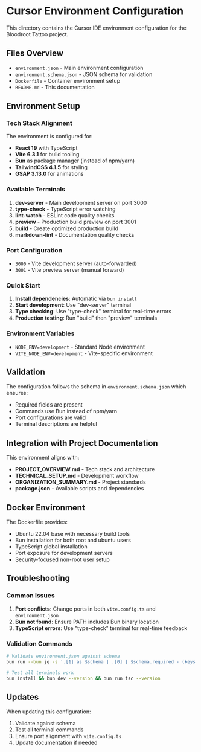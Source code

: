 # Cursor Environment Configuration

This directory contains the Cursor IDE environment configuration for the Bloodroot Tattoo project.

## Files Overview

- `environment.json` - Main environment configuration
- `environment.schema.json` - JSON schema for validation
- `Dockerfile` - Container environment setup
- `README.md` - This documentation

## Environment Setup

### Tech Stack Alignment

The environment is configured for:

- **React 19** with TypeScript
- **Vite 6.3.1** for build tooling
- **Bun** as package manager (instead of npm/yarn)
- **TailwindCSS 4.1.5** for styling
- **GSAP 3.13.0** for animations

### Available Terminals

1. **dev-server** - Main development server on port 3000
2. **type-check** - TypeScript error watching
3. **lint-watch** - ESLint code quality checks
4. **preview** - Production build preview on port 3001
5. **build** - Create optimized production build
6. **markdown-lint** - Documentation quality checks

### Port Configuration

- `3000` - Vite development server (auto-forwarded)
- `3001` - Vite preview server (manual forward)

### Quick Start

1. **Install dependencies**: Automatic via `bun install`
2. **Start development**: Use "dev-server" terminal
3. **Type checking**: Use "type-check" terminal for real-time errors
4. **Production testing**: Run "build" then "preview" terminals

### Environment Variables

- `NODE_ENV=development` - Standard Node environment
- `VITE_NODE_ENV=development` - Vite-specific environment

## Validation

The configuration follows the schema in `environment.schema.json` which ensures:

- Required fields are present
- Commands use Bun instead of npm/yarn
- Port configurations are valid
- Terminal descriptions are helpful

## Integration with Project Documentation

This environment aligns with:

- **PROJECT_OVERVIEW.md** - Tech stack and architecture
- **TECHNICAL_SETUP.md** - Development workflow
- **ORGANIZATION_SUMMARY.md** - Project standards
- **package.json** - Available scripts and dependencies

## Docker Environment

The Dockerfile provides:

- Ubuntu 22.04 base with necessary build tools
- Bun installation for both root and ubuntu users
- TypeScript global installation
- Port exposure for development servers
- Security-focused non-root user setup

## Troubleshooting

### Common Issues

1. **Port conflicts**: Change ports in both `vite.config.ts` and `environment.json`
2. **Bun not found**: Ensure PATH includes Bun binary location
3. **TypeScript errors**: Use "type-check" terminal for real-time feedback

### Validation Commands

```bash
# Validate environment.json against schema
bun run --bun jq -s '.[1] as $schema | .[0] | $schema.required - (keys | map(select(. as $k | $schema.properties | has($k)))) | if length == 0 then "Valid" else ("Missing required fields: " + tostring) end' .cursor/environment.json docs/background-agents/environment.schema.json

# Test all terminals work
bun install && bun dev --version && bun run tsc --version
```

## Updates

When updating this configuration:

1. Validate against schema
2. Test all terminal commands
3. Ensure port alignment with `vite.config.ts`
4. Update documentation if needed
